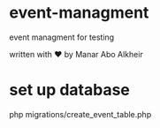 # event-managment
 event managment for testing

 written with ❤️ by Manar Abo Alkheir
 

# set up database 
php migrations/create_event_table.php


